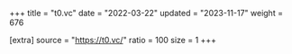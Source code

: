 +++
title = "t0.vc"
date = "2022-03-22"
updated = "2023-11-17"
weight = 676

[extra]
source = "https://t0.vc/"
ratio = 100
size = 1
+++
